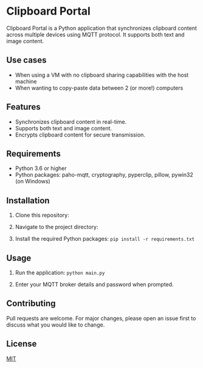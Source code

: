 # Clipboard Portal

Clipboard Portal is a Python application that synchronizes clipboard content across multiple devices using MQTT protocol. It supports both text and image content.

## Use cases

- When using a VM with no clipboard sharing capabilities with the host machine
- When wanting to copy-paste data between 2 (or more!) computers

## Features

- Synchronizes clipboard content in real-time.
- Supports both text and image content.
- Encrypts clipboard content for secure transmission.

## Requirements

- Python 3.6 or higher
- Python packages: paho-mqtt, cryptography, pyperclip, pillow, pywin32 (on Windows)

## Installation

1. Clone this repository:

2. Navigate to the project directory:

3. Install the required Python packages:
`pip install -r requirements.txt`

## Usage

1. Run the application:
`python main.py`

2. Enter your MQTT broker details and password when prompted.

## Contributing

Pull requests are welcome. For major changes, please open an issue first to discuss what you would like to change.

## License

[MIT](https://choosealicense.com/licenses/mit/)
